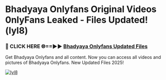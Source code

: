 # Bhadyaya Onlyfans Original Videos 0nlyFans Leaked - Files Updated! (lyl8)

<h3>🔴 CLICK HERE 🌐==►► <a href="https://tinyurl.com/2m67pmp6" rel="nofollow">Bhadyaya Onlyfans Updated Files</a></h3>

Get Bhadyaya Onlyfans and all content. Now you can access all videos and pictures of Bhadyaya Onlyfans. New Updated Files 2025!

[![lyl8](https://i.imgur.com/H4QAA4z.gif)](https://tinyurl.com/2m67pmp6)